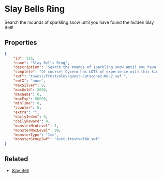 # Slay Bells Ring

Search the mounds of sparkling snow until you have found the hidden Slay Bell!

## Properties

```json
{
    "id": 326,
    "name": "Slay Bells Ring",
    "description": "Search the mounds of sparkling snow until you have found the hidden Slay Bell!",
    "complete": "Of course! Cysero has LOTS of experience with this kind of thing! Hopefully he'll be able to transform everyone back to normal... but you never can tell how useful he is going to be...",
    "swf": "towns\/frostvale\/quest-Cutscene2-08-2.swf ",
    "swfX": "none",
    "maxSilver": 0,
    "maxGold": 2000,
    "maxGems": 0,
    "maxExp": 50000,
    "minTime": 0,
    "counter": 0,
    "extra": "",
    "dailyIndex": 0,
    "dailyReward": 0,
    "monsterMinLevel": 1,
    "monsterMaxLevel": 99,
    "monsterType": "Ice",
    "monsterGroupSwf": "mset-frostval08.swf"
}
```

## Related

- [Slay Bell](../items/2072-slay-bell.md)

